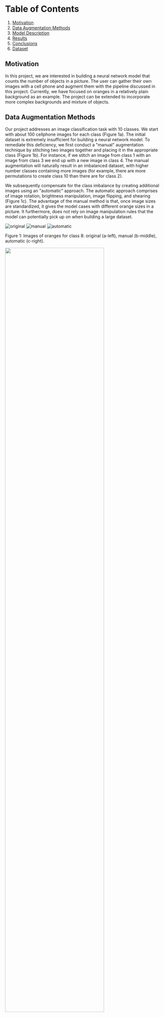 # Table of Contents
1. [Motivation](#motivation)
2. [Data Augmentation Methods](#augmentation)
3. [Model Description](#model_description)
4. [Results](#results)
5. [Conclusions](#conclusions)
6. [Dataset](#dataset)

## Motivation <a name="motivation"></a>
In this project, we are interested in building a neural network model that counts the number of objects in a picture. 
The user can gather their own images with a cell phone and augment them with the pipeline discussed in this project. Currently, we have focused 
on oranges in a relatively plain background as an example. The project can be extended to incorporate more complex backgrounds and 
mixture of objects. 

## Data Augmentation Methods <a name="augmentation"></a>
Our project addresses an image classification task with 10 classes. We start with about 100 cellphone images
for each class (Figure 1a). The initial dataset is extremely insufficient for building a neural network model. To remediate this deficiency, we first conduct a "manual" augmentation technique
by stitching two images together and placing it in the appropriate class (Figure 1b). For instance, if we stitch an image from class 1
with an image from class 3 we end up with a new image in class 4. The manual augmentation will naturally result in 
an imbalanced dataset, with higher number classes containing more images (for example, there are more permutations to create class 10 
than there are for class 2). 

We subsequently compensate for the class imbalance by creating additional images using an "automatic" approach. The automatic approach 
comprises of image rotation, brightness manipulation, image flipping, and shearing (Figure 1c). The advantage of the manual method is that, once image
sizes are standardized, it gives the model cases with different orange sizes in a picture. It furthermore, does not rely on 
image manipulation rules that the model can potentially pick up on when building  a large dataset.

![original](./disp-images/orig_IMG_6133.png "Original")
![manual](./disp-images/stitched_IMG_7024__IMG_6512.png "Manual")
![automatic](./disp-images/auto_IMG_6133___0_379.png "Autoamtic")

Figure 1: Images of oranges for class 8: original (a-left), manual (b-middle), automatic (c-right).



<img src="./disp-images/count_bar.png" width="80%"/>

Figure 2: Count bar for the final dataset. Notice that class imbalanced has been compensated with automatic image generation.

## Model Description <a name="model_description"></a>
We build a a shallow neural network model (Figure 3) that comprises of three convolutional layers followed up
by max pooling to capture the most distinct elements in each feature map. The parameters are then flattened and 
reduced in dimensionality to an array of 10 (number of classes). We use Adam optimizer and a sparse categorical
cross entropy (as our classes are mutually exclusive) to fit the model.


<img src="./disp-images/architecture.png" width=70%>

Figure 3: Visualization of model architecture.

## Results <a name="results"></a>
We visualize the model's training and validation accuracy by plotting confusion matrices for both datasets (Figure 4).
The training confusion matrix demonstrates considerable consistency for the accuracy of each class. This is in contrast
to the confusion matrix of the validation set where, model's accuracy drops as number of oranges drops. A peculiar
mismatch in the validation set is class 2 where all images are misclassified as class 10. I couldn't discover similarities between class 2 and class 10 in the original
and augmented datasets, and despite running the model repeatedly and obtaining the same misclassification, I am left to determine that this issue
is due to model's inherent bias with the current dataset. 

<img src="./disp-images/training_confusionMatrix.png " width="45%"/> <img src="./disp-images/validation_confusionMatrix.png " width="45%"/>

Figure 4: Confusion matrices for training (a-left) and validation (b-right) sets.

The history of the model's training is shown in Figure 5. We observe that the training accuracy is excellent even
in the first epoch whereas the validation accuracy drops from 70% to just above 65%. The model therefore demonstrates considerable
overfitting. However, reducing the model's complexity (using a shallower network with smaller number of parameters), droping out
parameters in a layer, and using a regularization parameter did not improve the validation accuracy above 70%.




<img src="./disp-images/training_validation_accuracy.png " width="60%"/>

Figure 5: History of training and validation loss and accuracy for various counter measures.

Figure 6 shows the activation filters for the first layer. We notice that the kernel appears to detect
the light gradient across all directions uniformly, which is consistent with our random data acquisition.
In Figure 7 we see that layers tend to capture image properties from foreground to background as they go deeper. Where the
first layer attempts to capture the finer image properties related to the oranges and the last
layer focuses on coarser and relatively background-related properties. That said, interpreting 
activation filters and feature maps are generally difficult and the plotting is done to obtain qualitative
insights on the model's training.



<img src="./disp-images/activation_filters.png " width="80%"/>

Figure 6: Activation filter visualization.

<img src="./disp-images/sample_image.png " width="40%"/> <img src="./disp-images/feature_visualization1.png " width="40%"/> <img src="./disp-images/feature_visualization2.png " width="40%"/> <img src="./disp-images/feature_visualization3.png " width="40%"/>

Figure 7: Three sets of feature map visualization - from left to right, and top to bottom, the images pertain to deeper layers. Notice that we have reduced the resolution of images to reduce computational overload. Interestingly,
the reduction of resolution did not incur considerbale bias to our model.  

## Conclusions <a name="conclusions"></a>
We demonstrate that through a combination of manual and automatic data augmentation, accuracy of training and 
validation set can go up to X%. This is in contrast to a purely automatic augmentation method where the 
accuracy increases to x%. Future work will include an examination of non-ideal backgrounds and mixture of objects
of different kinds. 

## Dataset <a name="dataset"></a>
You can find the data [here](https://www.dropbox.com/sh/r7oat9rxa5mial8/AADooTLZg25x3SLZPRXpHpvDa?dl=0.).